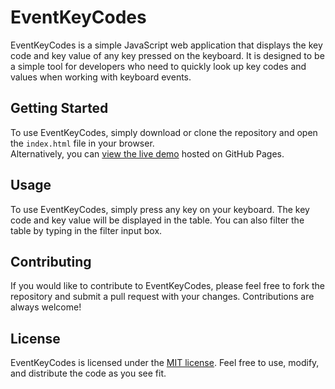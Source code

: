 # EventKeyCodes

EventKeyCodes is a simple JavaScript web application that displays the key code and key value of any key pressed on the keyboard. It is designed to be a simple tool for developers who need to quickly look up key codes and values when working with keyboard events.

## Getting Started

To use EventKeyCodes, simply download or clone the repository and open the `index.html` file in your browser.<br/>
Alternatively, you can [view the live demo](https://nihilnia.github.io/EventKeyCodes/) hosted on GitHub Pages.

## Usage

To use EventKeyCodes, simply press any key on your keyboard. The key code and key value will be displayed in the table. You can also filter the table by typing in the filter input box.

## Contributing

If you would like to contribute to EventKeyCodes, please feel free to fork the repository and submit a pull request with your changes. Contributions are always welcome!

## License

EventKeyCodes is licensed under the [MIT license](https://opensource.org/licenses/MIT). Feel free to use, modify, and distribute the code as you see fit.
